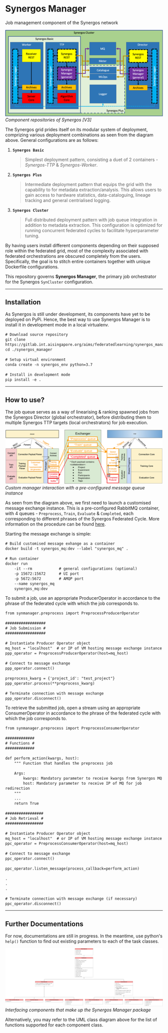 # Synergos Manager

Job management component of the Synergos network

![Synergos Components](./docs/images/synergos_modules.png)*Component repositories of Synergos [V3]*

The Synergos grid prides itself on its modular system of deployment, comprizing various deployment combinations as seen from the diagram above. General configurations are as follows:
1. **`Synergos Basic`** 
    > Simplest deployment pattern, consisting a duet of 2 containers - *Synergos-TTP* & *Synergos-Worker*. 
2. **`Synergos Plus`**
    > Intermediate deployment pattern that equips the grid with the capability to for metadata extraction/analysis. This allows users to gain access to hardware statistics, data-cataloguing, lineage tracking and general centrialised logging.
3. **`Synergos Cluster`**
    > Full distributed deployment pattern with job queue integration in addition to metadata extraction. This configuration is optimized for running concurrent federated cycles to facilitate hyperparameter tuning.

By having users install different components depending on their supposed role within the federated grid, most of the complexity associated with federated orchestrations are obscured completely from the users. Specifically, the goal is to stitch entire containers together with unique Dockerfile configurations.

This repository governs **Synergos Manager**, the primary job orchestrator for the Synergos `SynCluster` configuration.

---

## Installation
As Synergos is still under development, its components have yet to be deployed on PyPi. Hence, the best way to use Synergos Manager is to install it in development mode in a local virtualenv.

```
# Download source repository
git clone https://gitlab.int.aisingapore.org/aims/federatedlearning/synergos_manager
cd ./synergos_manager

# Setup virtual environment
conda create -n synergos_env python=3.7

# Install in development mode
pip install -e .
```
---

## How to use?
The job queue serves as a way of linearising & ranking spawned jobs from the Synergos Director (global orchestrator), before distributing them to multiple Synergos TTP targets (local orchestrators) for job execution.

![Synmanager Mechanics](./docs/images/synergos_queue_mechanism.png)*Custom manager interaction with a pre-configured message queue instance*

As seen from the diagram above, we first need to launch a customised message exchange instance. This is a pre-configured RabbitMQ container, with 4 queues - `Preprocess`, `Train`, `Evaluate` & `Completed`, each corresponding to different phrases of the Synergos Federated Cycle. More information on the procedure can be found [here](https://gitlab.int.aisingapore.org/aims/federatedlearning/fedlearn-prototype/-/wikis/Developer-Guides/Federated-Learning-A-Developer's-Diary). 

Starting the message exchange is simple: 

```
# Build customised message exhange as a container
docker build -t synergos_mq:dev --label "synergos_mq" .

# Run container
docker run 
    -it --rm            # general configurations (optional)
    -p 15672:15672      # UI port
    -p 5672:5672        # AMQP port
    --name synergos_mq 
    synergos_mq:dev
```

To submit a job, use an appropriate ProducerOperator in accordance to the phrase of the federated cycle with which the job corresponds to.

```
from synmanager.preprocess import PreprocessProducerOperator

##################
# Job Submission #
##################

# Instantiate Producer Operator object
mq_host = "localhost"  # or IP of VM hosting message exchange instance
ppp_operator = PreprocessProducerOperator(host=mq_host)

# Connect to message exchange
ppp_operator.connect()

preprocess_kwarg = {'project_id': "test_project"}
ppp_operator.process(**preprocess_kwarg)

# Terminate connection with message exchange
ppp_operator.disconnect()
```

To retrieve the submitted job, open a stream using an appropriate ConsumerOperator in accordance to the phrase of the federated cycle with which the job corresponds to.

```
from synmanager.preprocess import PreprocessConsumerOperator

#############
# Functions #
#############

def perform_action(kwargs, host):
    """ Function that handles the preprocess job 
    
    Args:
        kwargs: Mandatory parameter to receive kwargs from Synergos MQ
        host: Mandatory parameter to receive IP of MQ for job redirection
    """
    ...
    return True

#################
# Job Retrieval #
#################

# Instantiate Producer Operator object
mq_host = "localhost"  # or IP of VM hosting message exchange instance
ppc_operator = PreprocessConsumerOperator(host=mq_host)

# Connect to message exchange
ppc_operator.connect()

ppc_operator.listen_message(process_callback=perform_action)

.
.
.

# Terminate connection with message exchange (if necessary)
ppc_operator.disconnect()
```
---

## Further Documentations
For now, documentations are still in progress. In the meantime, use python's `help()` function to find out existing parameters to each of the task classes. 

![Synergos Manager Interface](./docs/images/synergos_manager_classes-[v2.0]_Combined_hierachy.png)*Interfacing components that make up the Synergos Manager package*

Alternatively, you may refer to the UML class diagram above for the list of functions supported for each component class.